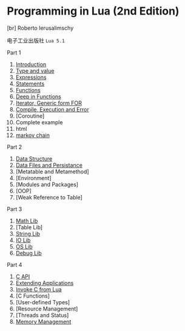 Programming in Lua (2nd Edition)
===
[br] Roberto Ierusalimschy

电子工业出版社 `Lua 5.1`  

Part 1  

1. [Introduction](./1.1.md)  
2. [Type and value](./1.2.md)  
3. [Expressions](./1.3.md)  
4. [Statements](./1.4.md)  
5. [Functions](./1.5.md)  
6. [Deep in Functions](./1.6.md)  
7. [Iterator, Generic form FOR](./1.7.md)  
8. [Compile, Execution and Error](./1.8.md)  
9. [Coroutine]  
10. Complete example  
  1. html  
  2. [markov chain](./codes/markov.lua)  

Part 2  

1. [Data Structure](./2.1.md)  
2. [Data Files and Persistance](./2.2.md)  
3. [Metatable and Metamethod]
4. [Environment]
5. [Modules and Packages]
6. [OOP]
7. [Weak Reference to Table]

Part 3  

1. [Math Lib](./3.1.md)  
2. [Table Lib]
3. [String Lib](./3.3.md)  
4. [IO Lib](./3.4.md)  
5. [OS Lib](./3.5.md)  
6. [Debug Lib](./3.6.md)  

Part 4  

1. [C API](./4.1.md)  
2. [Extending Applications](./4.2.md)  
3. [Invoke C from Lua](./4.3.md)  
4. [C Functions]
5. [User-defined Types]
6. [Resource Management]
7. [Threads and Status]
8. [Memory Management](./4.8.md)  
